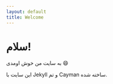 ```yaml
---
layout: default
title: Welcome
---
```


# سلام!

به سایت من خوش اومدی 😄

این سایت با Jekyll و تم Cayman ساخته شده.
